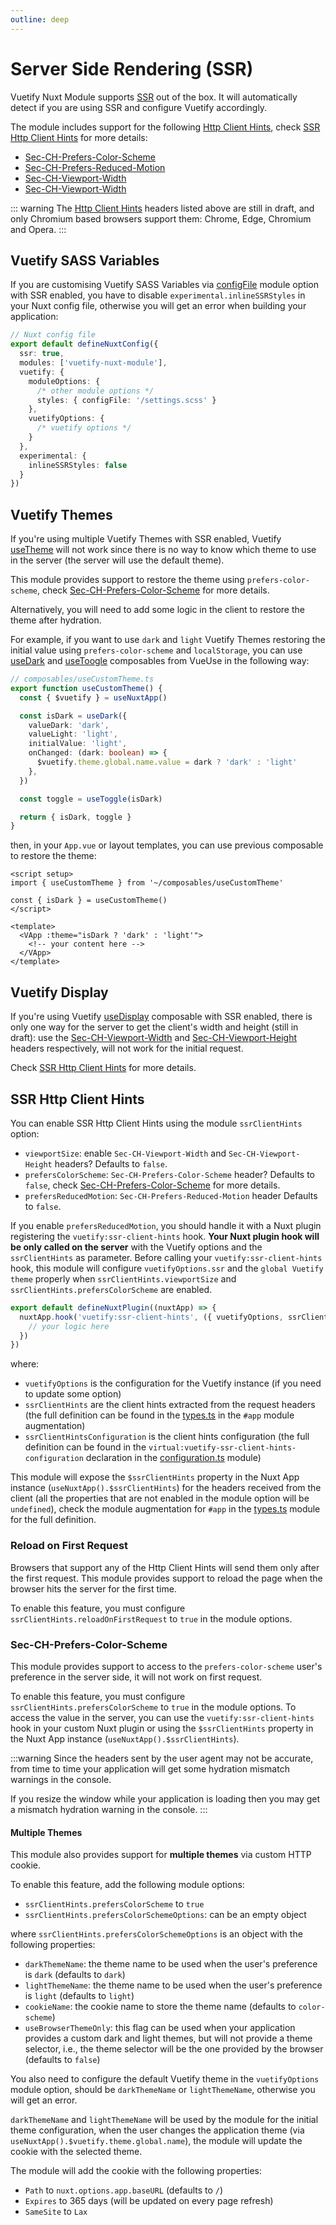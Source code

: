 ```yaml
---
outline: deep
---
```


# Server Side Rendering (SSR)

Vuetify Nuxt Module supports [SSR](https://nuxt.com/docs/api/configuration/nuxt-config#ssr) out of the box. It will automatically detect if you are using SSR and configure Vuetify accordingly.

The module includes support for the following [Http Client Hints](https://developer.mozilla.org/en-US/docs/Web/HTTP/Client_hints), check [SSR Http Client Hints](#ssr-http-client-hints) for more details:
- [Sec-CH-Prefers-Color-Scheme](https://developer.mozilla.org/en-US/docs/Web/HTTP/Headers/Sec-CH-Prefers-Color-Scheme)
- [Sec-CH-Prefers-Reduced-Motion](https://developer.mozilla.org/en-US/docs/Web/HTTP/Headers/Sec-CH-Prefers-Reduced-Motion)
- [Sec-CH-Viewport-Width](https://wicg.github.io/responsive-image-client-hints/#sec-ch-viewport-width)
- [Sec-CH-Viewport-Width](https://wicg.github.io/responsive-image-client-hints/#sec-ch-viewport-height)

::: warning
The [Http Client Hints](https://developer.mozilla.org/en-US/docs/Web/HTTP/Client_hints) headers listed above are still in draft, and only Chromium based browsers support them: Chrome, Edge, Chromium and Opera.
:::

## Vuetify SASS Variables

If you are customising Vuetify SASS Variables via [configFile](https://github.com/vuetifyjs/vuetify-loader/tree/master/packages/vite-plugin#customising-variables) module option with SSR enabled, you have to disable `experimental.inlineSSRStyles` in your Nuxt config file, otherwise you will get an error when building your application:
```ts
// Nuxt config file
export default defineNuxtConfig({
  ssr: true,
  modules: ['vuetify-nuxt-module'],
  vuetify: {
    moduleOptions: {
      /* other module options */
      styles: { configFile: '/settings.scss' }
    },
    vuetifyOptions: {
      /* vuetify options */
    }  
  },
  experimental: {
    inlineSSRStyles: false
  }
})
```

## Vuetify Themes

If you're using multiple Vuetify Themes with SSR enabled, Vuetify [useTheme](https://vuetifyjs.com/en/api/use-theme/) will not work since there is no way to know which theme to use in the server (the server will use the default theme).

This module provides support to restore the theme using `prefers-color-scheme`, check [Sec-CH-Prefers-Color-Scheme](#sec-ch-prefers-color-scheme) for more details.

Alternatively, you will need to add some logic in the client to restore the theme after hydration.

For example, if you want to use `dark` and `light` Vuetify Themes restoring the initial value using `prefers-color-scheme` and `localStorage`, you can use [useDark](https://vueuse.org/core/useDark/) and [useToogle](https://vueuse.org/shared/useToggle/) composables from VueUse in the following way:
```ts
// composables/useCustomTheme.ts
export function useCustomTheme() {
  const { $vuetify } = useNuxtApp()

  const isDark = useDark({
    valueDark: 'dark',
    valueLight: 'light',
    initialValue: 'light',
    onChanged: (dark: boolean) => {
      $vuetify.theme.global.name.value = dark ? 'dark' : 'light'
    },
  })

  const toggle = useToggle(isDark)

  return { isDark, toggle }
}
```

then, in your `App.vue` or layout templates, you can use previous composable to restore the theme:
```vue
<script setup>
import { useCustomTheme } from '~/composables/useCustomTheme'

const { isDark } = useCustomTheme()
</script>

<template>
  <VApp :theme="isDark ? 'dark' : 'light'">
    <!-- your content here -->
  </VApp>
</template>
```

## Vuetify Display

If you're using Vuetify [useDisplay](https://vuetifyjs.com/en/api/use-display/) composable with SSR enabled, there is only one way for the server to get the client's width and height (still in draft): use the [Sec-CH-Viewport-Width](https://wicg.github.io/responsive-image-client-hints/#sec-ch-viewport-width) and [Sec-CH-Viewport-Height](https://wicg.github.io/responsive-image-client-hints/#sec-ch-viewport-height) headers respectively, will not work for the initial request.

Check [SSR Http Client Hints](#ssr-http-client-hints) for more details.

## SSR Http Client Hints

You can enable SSR Http Client Hints using the module `ssrClientHints` option:
- `viewportSize`: enable `Sec-CH-Viewport-Width` and `Sec-CH-Viewport-Height` headers? Defaults to `false`.
- `prefersColorScheme`: `Sec-CH-Prefers-Color-Scheme` header? Defaults to `false`, check [Sec-CH-Prefers-Color-Scheme](#sec-ch-prefers-color-scheme) for more details.
- `prefersReducedMotion`: `Sec-CH-Prefers-Reduced-Motion` header Defaults to `false`.

If you enable `prefersReducedMotion`, you should handle it with a Nuxt plugin registering the `vuetify:ssr-client-hints` hook.
**Your Nuxt plugin hook will be only called on the server** with the Vuetify options and the `ssrClientHints` as parameter.
Before calling your `vuetify:ssr-client-hints` hook, this module will configure `vuetifyOptions.ssr` and the `global Vuetify theme` properly when `ssrClientHints.viewportSize` and `ssrClientHints.prefersColorScheme` are enabled.

```ts
export default defineNuxtPlugin((nuxtApp) => {
  nuxtApp.hook('vuetify:ssr-client-hints', ({ vuetifyOptions, ssrClientHints, ssrClientHintsConfiguration }) => {
    // your logic here
  })
})
```

where:
- `vuetifyOptions` is the configuration for the Vuetify instance (if you need to update some option)
- `ssrClientHints` are the client hints extracted from the request headers (the full definition can be found in the [types.ts](https://github.com/userquin/vuetify-nuxt-module/blob/main/src/types.ts) in the `#app` module augmentation)
- `ssrClientHintsConfiguration` is the client hints configuration (the full definition can be found in the `virtual:vuetify-ssr-client-hints-configuration` declaration in the [configuration.ts](https://github.com/userquin/vuetify-nuxt-module/blob/main/configuration.d.ts) module)

This module will expose the `$ssrClientHints` property in the Nuxt App instance (`useNuxtApp().$ssrClientHints`) for the headers received from the client (all the properties that are not enabled in the module option will be `undefined`), check the module augmentation for `#app` in the [types.ts](https://github.com/userquin/vuetify-nuxt-module/blob/main/src/types.ts) module for the full definition.

### Reload on First Request

Browsers that support any of the Http Client Hints will send them only after the first request. This module provides support to reload the page when the browser hits the server for the first time.

To enable this feature, you must configure `ssrClientHints.reloadOnFirstRequest` to `true` in the module options.

### Sec-CH-Prefers-Color-Scheme

This module provides support to access to the `prefers-color-scheme` user's preference in the server side, it will not work on first request.

To enable this feature, you must configure `ssrClientHints.prefersColorScheme` to `true` in the module options. To access the value in the server, you can use the `vuetify:ssr-client-hints` hook in your custom Nuxt plugin or using the `$ssrClientHints` property in the Nuxt App instance (`useNuxtApp().$ssrClientHints`).

:::warning
Since the headers sent by the user agent may not be accurate, from time to time your application will get some hydration mismatch warnings in the console.

If you resize the window while your application is loading then you may get a mismatch hydration warning in the console.
:::

#### Multiple Themes

This module also provides support for **multiple themes** via custom HTTP cookie. 

To enable this feature, add the following module options:
- `ssrClientHints.prefersColorScheme` to `true` 
- `ssrClientHints.prefersColorSchemeOptions`: can be an empty object

where `ssrClientHints.prefersColorSchemeOptions` is an object with the following properties:
- `darkThemeName`: the theme name to be used when the user's preference is `dark` (defaults to `dark`)
- `lightThemeName`: the theme name to be used when the user's preference is `light` (defaults to `light`)
- `cookieName`: the cookie name to store the theme name (defaults to `color-scheme`)
- `useBrowserThemeOnly`: this flag can be used when your application provides a custom dark and light themes, but will not provide a theme selector, i.e., the theme selector will be the one provided by the browser (defaults to `false`)

You also need to configure the default Vuetify theme in the `vuetifyOptions` module option, should be `darkThemeName` or `lightThemeName`, otherwise you will get an error.

`darkThemeName` and `lightThemeName` will be used by the module for the initial theme configuration, when the user changes the application theme (via `useNuxtApp().$vuetify.theme.global.name`), the module will update the cookie with the selected theme.

The module will add the cookie with the following properties:
- `Path` to `nuxt.options.app.baseURL` (defaults to `/`)
- `Expires` to 365 days (will be updated on every page refresh)
- `SameSite` to `Lax`
